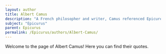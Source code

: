 ```yaml
---
layout: author
title: Albert Camus
description: "A French philosopher and writer, Camus referenced Epicurean ideas in the context of existentialism, particularly in discussions of absurdity and the search for meaning."
subject: "Epicurus"
parent: Epicurus
permalink: /Epicurus/authors/Albert-Camus/
---
```


Welcome to the page of Albert Camus! Here you can find their quotes.
